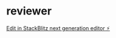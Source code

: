 # reviewer

[Edit in StackBlitz next generation editor ⚡️](https://stackblitz.com/~/github.com/gandhar2003/reviewer)